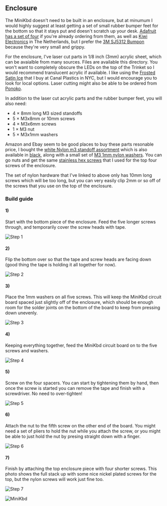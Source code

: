 ## Enclosure

The MiniKbd doesn't need to be built in an enclosure, but at minumum I would highly suggest at least getting a set of small rubber bumper feet for the bottom so that it stays put and doesn't scratch up your desk. [Adafruit has a set of four](https://www.adafruit.com/product/550) if you're already ordering from them, as well as [Kiwi Electronics](https://www.kiwi-electronics.nl/siliconen-voetjes-voor-behuizingen-4-stuks) in The Netherlands, but I prefer the [3M SJ5312 Bumpon](https://www.amazon.com/gp/product/B000NG60SW/ref=oh_aui_detailpage_o00_s00?ie=UTF8&psc=1) because they're very small and grippy.

For the enclosure, I've laser cut parts in 1/8 inch (3mm) acrylic sheet, which can be avaialble from many sources. Files are available this directory. You won't want to completely obscure the LEDs on the top of the Trinket so I would recommend translucent acrylic if available. I like using the [Frosted Satin Ice](https://www.canalplastic.com/collections/plexi-sheets/products/0d010-df-frosted-satin-ice-acrylic-sheet?variant=32918342606) that I buy at Canal Plastics in NYC, but I would encourage you to look for local options. Laser cutting might also be able to be ordered from [Ponoko](https://www.ponoko.com/).

In addition to the laser cut acrylic parts and the rubber bumper feet, you will also need:
- 4 × 8mm long M3 sized standoffs
- 5 × M3x8mm or 10mm screws
- 4 × M3x6mm screws
- 1 × M3 nut
- 5 × M3x1mm washers

Amazon and Ebay seem to be good places to buy these parts resonable price, I bought the [white Nylon m3 standoff assortment](https://www.amazon.com/gp/product/B01DK3905Y/ref=oh_aui_detailpage_o00_s00?ie=UTF8&psc=1) which is also available in [black](https://www.amazon.com/gp/product/B01E8JZWZ6/ref=ox_sc_sfl_title_14?ie=UTF8&psc=1&smid=A1Z1DJFHECM1GS), along with a small set of [M3 1mm nylon washers](https://www.amazon.com/gp/product/B01N45UFLG/ref=oh_aui_detailpage_o01_s00?ie=UTF8&psc=1). You can go nuts and get the same [stainless hex screws](https://www.amazon.com/gp/product/B01M3SFIAZ/ref=oh_aui_detailpage_o01_s00?ie=UTF8&psc=1) that I used for the top four screws of the enclosure.

The set of nylon hardware that I've linked to above only has 10mm long screws which will be too long, but you can very easily clip 2mm or so off of the screws that you use on the top of the enclosure.

### Build guide

#### 1)

Start with the bottom piece of the enclosure. Feed the five longer screws through, and temporarily cover the screw heads with tape.

![Step 1](./buildImages/01-TapeScrews.jpg)

#### 2)

Flip the bottom over so that the tape and screw heads are facing down (good thing the tape is holding it all together for now).

![Step 2](./buildImages/02-TapeScrews2.jpg)

#### 3)

Place the 1mm washers on all five screws. This will keep the MiniKbd circuit board spaced just slightly off of the enclosure, which should be enough room for the solder joints on the bottom of the board to keep from pressing down unevenly.

![Step 3](./buildImages/03-Washers.jpg)

#### 4)

Keeping everything together, feed the MiniKbd circuit board on to the five screws and washers.

![Step 4](./buildImages/04-PCB.jpg)

#### 5)

Screw on the four spacers. You can start by tightening them by hand, then once the screw is started you can remove the tape and finish with a screwdriver. No need to over-tighten!

![Step 5](./buildImages/05-Spacers.jpg)

#### 6)

Attach the nut to the fifth screw on the other end of the board. You might need a set of pliers to hold the nut while you attach the screw, or you might be able to just hold the nut by presing straight down with a finger.

![Step 6](./buildImages/06-SpacersAndNut.jpg)

#### 7)

Finish by attaching the top enclosure piece with four shorter screws. This photo shows the full stack up with some nice nickel plated screws for the top, but the nylon screws will work just fine too.

![Step 7](./buildImages/07-FullStack.jpg)

![MiniKbd](/images/six-key-enclosure.jpg)

